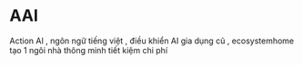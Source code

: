 # AAI
Action AI , ngôn ngữ tiếng việt , điều khiển AI gia dụng cũ  , ecosystemhome  tạo 1 ngôi nhà thông minh tiết kiệm chi phí 
